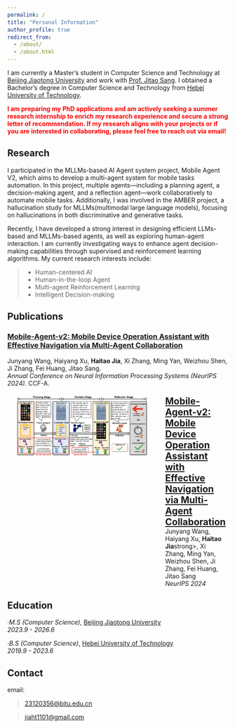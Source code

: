 ```yaml
---
permalink: /
title: "Personal Information"
author_profile: true
redirect_from: 
  - /about/
  - /about.html
---
```


I am currently a Master’s student in Computer Science and Technology at [Beijing Jiaotong University](http://www.bjtu.edu.cn/) and work with [Prof. Jitao Sang](http://faculty.bjtu.edu.cn/9129/). I obtained a Bachelor’s degree in Computer Science and Technology from [Hebei University of Technology](https://www.hebut.edu.cn/).

<span style="color: red; font-weight: bold;">I am preparing my PhD applications and am actively seeking a summer research internship to enrich my research experience and secure a strong letter of recommendation. If my research aligns with your projects or if you are interested in collaborating, please feel free to reach out via email!</span>

## Research

I participated in the MLLMs-based AI Agent system project, Mobile Agent V2, which aims to develop a multi-agent system for mobile tasks automation. In this project, multiple agents—including a planning agent, a decision-making agent, and a reflection agent—work collaboratively to automate mobile tasks. Additionally, I was involved in the AMBER project, a hallucination study for MLLMs(multimodal large language models), focusing on hallucinations in both discriminative and generative tasks.

Recently, I have developed a strong interest in designing efficient LLMs-based and MLLMs-based agents, as well as exploring human-agent interaction. I am currently investigating ways to enhance agent decision-making capabilities through supervised and reinforcement learning algorithms. My current research interests include:

> - Human-centered AI
> - Human-in-the-loop Agent
> - Multi-agent Reinforcement Learning
> - Intelligent Decision-making


## Publications

### [Mobile-Agent-v2: Mobile Device Operation Assistant with Effective Navigation via Multi-Agent Collaboration](https://arxiv.org/abs/2406.01014)  
Junyang Wang, Haiyang Xu, **Haitao Jia**, Xi Zhang, Ming Yan, Weizhou Shen, Ji Zhang, Fei Huang, Jitao Sang.  
*Annual Conference on Neural Information Processing Systems (NeurIPS 2024)*. CCF-A.  
<html>
<head>
  <meta charset="utf-8" />
  <title>Inline HTML Layout Example</title>
</head>
<body>

<!-- 外层容器：垂直排列多个条目 -->
<div style="display: flex; flex-direction: column; gap: 20px; margin: 20px;">

  <!-- 第一个条目 -->
  <div style="display: flex; align-items: flex-start;">
    <img src="../images/mobile_agent_v2.png" 
         alt="the framework of mobile agent v2" 
         style="max-width: 300px; margin-right: 40px;">
    <div>
      <h2 style="margin: 0;"><a href="https://arxiv.org/abs/2406.01014" target="_blank">Mobile-Agent-v2: Mobile Device Operation Assistant with Effective Navigation via Multi-Agent Collaboration</a></h2>
      <p style="margin: 0;">Junyang Wang, Haiyang Xu, <strong>Haitao Jia</strong>strong>, Xi Zhang, Ming Yan, Weizhou Shen, Ji Zhang, Fei Huang, Jitao Sang</p>
      <p style="margin: 0;"><em>NeurIPS 2024</em></p>
    </div>
  </div>

  <!-- 你可以继续添加更多条目 -->
</div>

</body>
</html>

## Education

·*M.S (Computer Science)*, [Beijing Jiaotong University](http://www.bjtu.edu.cn/)  
*2023.9 - 2026.6*

·*B.S (Computer Science)*, [Hebei University of Technology](https://www.hebut.edu.cn)  
*2019.9 - 2023.6*

## Contact

email:
> 23120356@bitu.edu.cn

> jiaht1101@gmail.com

